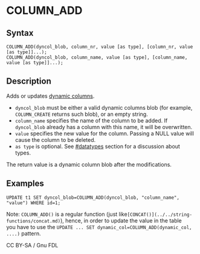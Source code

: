 # COLUMN\_ADD

## Syntax

```
COLUMN_ADD(dyncol_blob, column_nr, value [as type], [column_nr, value [as type]]...);
COLUMN_ADD(dyncol_blob, column_name, value [as type], [column_name, value [as type]]...);
```

## Description

Adds or updates [dynamic columns](../../../../sql-statements-and-structure/nosql/dynamic-columns.md).

* `dyncol_blob` must be either a valid dynamic columns blob (for example, `COLUMN_CREATE` returns such blob), or an empty string.
* `column_name` specifies the name of the column to be added. If `dyncol_blob` already has a column with this name, it will be overwritten.
* `value` specifies the new value for the column. Passing a NULL value will cause the column to be deleted.
* `as type` is optional. See [#datatypes](column_add.md#datatypes) section for a discussion about types.

The return value is a dynamic column blob after the modifications.

## Examples

```
UPDATE t1 SET dyncol_blob=COLUMN_ADD(dyncol_blob, "column_name", "value") WHERE id=1;
```

Note: `COLUMN_ADD()` is a regular function (just like`[CONCAT()](../../string-functions/concat.md)`), hence, in order to update the value in the table\
you have to use the `UPDATE ... SET dynamic_col=COLUMN_ADD(dynamic_col, ....)` pattern.

CC BY-SA / Gnu FDL
